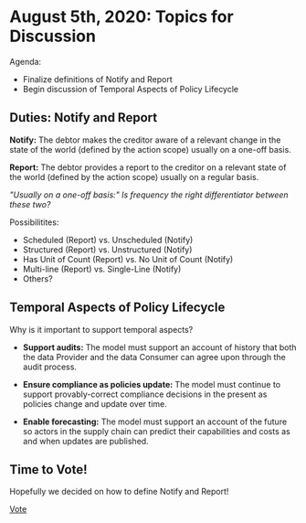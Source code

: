 # August 5th, 2020: Topics for Discussion

Agenda: 

* Finalize definitions of Notify and Report
* Begin discussion of Temporal Aspects of Policy Lifecycle

## Duties: Notify and Report

**Notify:** The debtor makes the creditor aware of a relevant change in the state of the world (defined by the action scope) usually on a one-off basis.

**Report:** The debtor provides a report to the creditor on a relevant state of the world (defined by the action scope) usually on a regular basis.

*"Usually on a one-off basis:" Is frequency the right differentiator between these two?*

Possibilitites:

* Scheduled (Report) vs. Unscheduled (Notify)
* Structured (Report) vs. Unstructured (Notify)
* Has Unit of Count (Report) vs. No Unit of Count (Notify)
* Multi-line (Report) vs. Single-Line (Notify)
* Others?

## Temporal Aspects of Policy Lifecycle

Why is it important to support temporal aspects?

* **Support audits:** The model must support an account of history that both the data Provider and the data Consumer can agree upon through the audit process.

* **Ensure compliance as policies update:** The model must continue to support provably-correct compliance decisions in the present as policies change and update over time.

* **Enable forecasting:** The model must support an account of the future so actors in the supply chain can predict their capabilities and costs as and when updates are published.



## Time to Vote!

Hopefully we decided on how to define Notify and Report!

[Vote](https://w3c.github.io/market-data-odrl-profile/Vote)